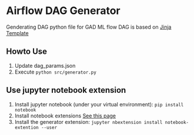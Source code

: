 # Airflow DAG Generator

Genderating DAG python file for GAD ML flow
DAG is based on [Jinja Template](https://jinja.palletsprojects.com/)

## Howto Use

1. Update dag_params.json
2. Execute `python src/generator.py`

## Use jupyter notebook extension

1. Install jupyter notebook (under your virtual environment): ```pip install notebook```
2. Install notebook extensions [See this page](https://jupyter-contrib-nbextensions.readthedocs.io/en/latest/install.html)
3. Install the generator extension: ```jupyter nbextension install notebook-extention --user```
